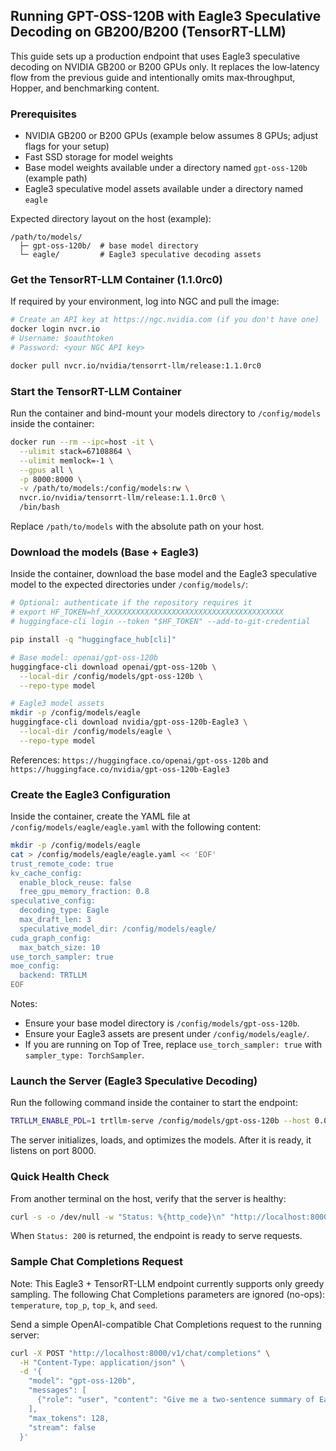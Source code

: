 ## Running GPT-OSS-120B with Eagle3 Speculative Decoding on GB200/B200 (TensorRT-LLM)

This guide sets up a production endpoint that uses Eagle3 speculative decoding on NVIDIA GB200 or B200 GPUs only. It replaces the low‑latency flow from the previous guide and intentionally omits max‑throughput, Hopper, and benchmarking content.

### Prerequisites

- NVIDIA GB200 or B200 GPUs (example below assumes 8 GPUs; adjust flags for your setup)
- Fast SSD storage for model weights
- Base model weights available under a directory named `gpt-oss-120b` (example path)
- Eagle3 speculative model assets available under a directory named `eagle`

Expected directory layout on the host (example):

```
/path/to/models/
  ├─ gpt-oss-120b/  # base model directory
  └─ eagle/         # Eagle3 speculative decoding assets
```

### Get the TensorRT-LLM Container (1.1.0rc0)

If required by your environment, log into NGC and pull the image:

```bash
# Create an API key at https://ngc.nvidia.com (if you don't have one)
docker login nvcr.io
# Username: $oauthtoken
# Password: <your NGC API key>

docker pull nvcr.io/nvidia/tensorrt-llm/release:1.1.0rc0
```

### Start the TensorRT-LLM Container

Run the container and bind-mount your models directory to `/config/models` inside the container:

```bash
docker run --rm --ipc=host -it \
  --ulimit stack=67108864 \
  --ulimit memlock=-1 \
  --gpus all \
  -p 8000:8000 \
  -v /path/to/models:/config/models:rw \
  nvcr.io/nvidia/tensorrt-llm/release:1.1.0rc0 \
  /bin/bash
```

Replace `/path/to/models` with the absolute path on your host.

### Download the models (Base + Eagle3)

Inside the container, download the base model and the Eagle3 speculative model to the expected directories under `/config/models/`:

```bash
# Optional: authenticate if the repository requires it
# export HF_TOKEN=hf_XXXXXXXXXXXXXXXXXXXXXXXXXXXXXXXXXXXXXXXX
# huggingface-cli login --token "$HF_TOKEN" --add-to-git-credential

pip install -q "huggingface_hub[cli]"

# Base model: openai/gpt-oss-120b
huggingface-cli download openai/gpt-oss-120b \
  --local-dir /config/models/gpt-oss-120b \
  --repo-type model

# Eagle3 model assets
mkdir -p /config/models/eagle
huggingface-cli download nvidia/gpt-oss-120b-Eagle3 \
  --local-dir /config/models/eagle \
  --repo-type model
```

References: `https://huggingface.co/openai/gpt-oss-120b` and `https://huggingface.co/nvidia/gpt-oss-120b-Eagle3`

### Create the Eagle3 Configuration

Inside the container, create the YAML file at `/config/models/eagle/eagle.yaml` with the following content:

```bash
mkdir -p /config/models/eagle
cat > /config/models/eagle/eagle.yaml << 'EOF'
trust_remote_code: true
kv_cache_config:
  enable_block_reuse: false
  free_gpu_memory_fraction: 0.8
speculative_config:
  decoding_type: Eagle
  max_draft_len: 3
  speculative_model_dir: /config/models/eagle/
cuda_graph_config:
  max_batch_size: 10
use_torch_sampler: true
moe_config:
  backend: TRTLLM
EOF
```

Notes:
- Ensure your base model directory is `/config/models/gpt-oss-120b`.
- Ensure your Eagle3 assets are present under `/config/models/eagle/`.
- If you are running on Top of Tree, replace `use_torch_sampler: true` with `sampler_type: TorchSampler`.

### Launch the Server (Eagle3 Speculative Decoding)

Run the following command inside the container to start the endpoint:

```bash
TRTLLM_ENABLE_PDL=1 trtllm-serve /config/models/gpt-oss-120b --host 0.0.0.0 --port 8000 --backend pytorch --max_batch_size 10  --tp_size 8 --ep_size 4 --trust_remote_code --extra_llm_api_options /config/models/eagle/eagle.yaml --max_num_tokens 131072 --max_seq_len 131072
```

The server initializes, loads, and optimizes the models. After it is ready, it listens on port 8000.

### Quick Health Check

From another terminal on the host, verify that the server is healthy:

```bash
curl -s -o /dev/null -w "Status: %{http_code}\n" "http://localhost:8000/health"
```

When `Status: 200` is returned, the endpoint is ready to serve requests.

### Sample Chat Completions Request

Note: This Eagle3 + TensorRT-LLM endpoint currently supports only greedy sampling. The following Chat Completions parameters are ignored (no-ops): `temperature`, `top_p`, `top_k`, and `seed`.

Send a simple OpenAI-compatible Chat Completions request to the running server:

```bash
curl -X POST "http://localhost:8000/v1/chat/completions" \
  -H "Content-Type: application/json" \
  -d '{
    "model": "gpt-oss-120b",
    "messages": [
      {"role": "user", "content": "Give me a two-sentence summary of Eagle3 speculative decoding."}
    ],
    "max_tokens": 128,
    "stream": false
  }'
```
